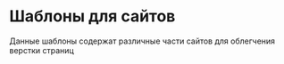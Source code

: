 # Шаблоны для сайтов

Данные шаблоны содержат различные части сайтов для облегчения верстки страниц
